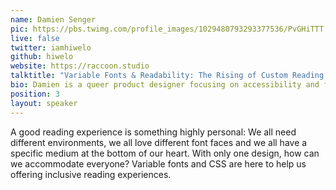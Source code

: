 ```yaml
---
name: Damien Senger
pic: https://pbs.twimg.com/profile_images/1029480793293377536/PvGHiTTT.jpg
live: false
twitter: iamhiwelo
github: hiwelo
website: https://raccoon.studio
talktitle: "Variable Fonts & Readability: The Rising of Custom Reading Experiences"
bio: Damien is a queer product designer focusing on accessibility and fighting for a more inclusive web. Speaker in Europe, they talk in web conferences about using design and CSS to craft more inclusive experiences. Senior Product Designer for Castor EDC in Amsterdam, their inner self is a wild raccoon.
position: 3
layout: speaker
---
```


A good reading experience is something highly personal: We all need different environments, we all love different font faces and we all have a specific medium at the bottom of our heart. With only one design, how can we accommodate everyone? Variable fonts and CSS are here to help us offering inclusive reading experiences.
